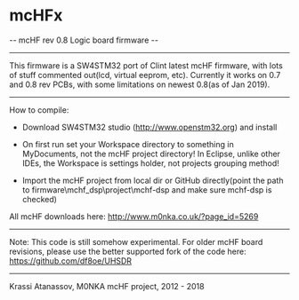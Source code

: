# mcHFx

-- mcHF rev 0.8 Logic board firmware --

------------------------------------------------------------------------------------------------------------------------------
This firmware is a SW4STM32 port of Clint latest mcHF firmware, with lots of stuff commented out(lcd, virtual eeprom, etc).
Currently it works on 0.7 and 0.8 rev PCBs, with some limitations on newest 0.8(as of Jan 2019).

------------------------------------------------------------------------------------------------------------------------------
How to compile:

- Download SW4STM32 studio (http://www.openstm32.org) and install

- On first run set your Workspace directory to something in MyDocuments,
not the mcHF project directory! In Eclipse, unlike other IDEs, the Workspace
is settings holder, not projects grouping method!

- Import the mcHF project from local dir or GitHub directly(point the path to
firmware\mchf_dsp\project\mchf-dsp and make sure mchf-dsp is checked)

All mcHF downloads here: http://www.m0nka.co.uk/?page_id=5269

------------------------------------------------------------------------------------------------------------------------------
Note: This code is still somehow experimental. For older mcHF board revisions, please use the better supported 
fork of the code here: https://github.com/df8oe/UHSDR

--------------------------------------------------------------
Krassi Atanassov, M0NKA
mcHF project, 2012 - 2018
